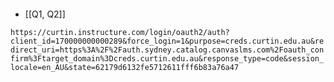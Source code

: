 ```https://newcastle-vanity.instructure.com/login/oauth2/auth?client_id=170000000000289&force_login=1&purpose=catalog.newcastle.edu.au&redirect_uri=https%3A%2F%2Fauth.sydney.catalog.canvaslms.com%2Foauth_confirm%3Ftarget_domain%3Dcatalog.newcastle.edu.au&response_type=code&session_locale=en_AU&state=479fc9522a219c590a971b48c205822e
```

- [[Q1, Q2]]


```https://curtin.instructure.com/login/oauth2/auth?client_id=170000000000289&force_login=1&purpose=creds.curtin.edu.au&redirect_uri=https%3A%2F%2Fauth.sydney.catalog.canvaslms.com%2Foauth_confirm%3Ftarget_domain%3Dcreds.curtin.edu.au&response_type=code&session_locale=en_AU&state=62179d6132fe5712611fff6b83a76a47```
